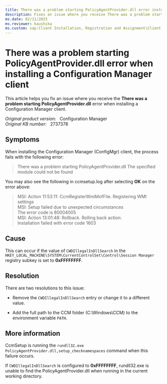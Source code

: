 ```yaml
---
title: There was a problem starting PolicyAgentProvider.dll error installing client 
description: Fixes an issue where you receive There was a problem starting PolicyAgentProvider.dll error when installing a Configuration Manager client.
ms.date: 02/11/2025
ms.reviewer: kaushika
ms.custom: sap:Client Installation, Registration and Assignment\Client Installation
---
```

# There was a problem starting PolicyAgentProvider.dll error when installing a Configuration Manager client

This article helps you fix an issue where you receive the **There was a problem starting PolicyAgentProvider.dll** error when installing a Configuration Manager client.

_Original product version:_ &nbsp; Configuration Manager  
_Original KB number:_ &nbsp; 2737378

## Symptoms

When installing the Configuration Manager (ConfigMgr) client, the process fails with the following error:

> There was a problem starting PolicyAgentProvider.dll The specified module could not be found

You may also see the following in ccmsetup.log after selecting **OK** on the error above:

> MSI: Action 11:53:11: CcmRegisterWmiMofFile. Registering WMI settings  
> MSI: Setup failed due to unexpected circumstances  
> The error code is 80004005  
> MSI: Action 13:01:48: Rollback. Rolling back action:  
> Installation failed with error code 1603

## Cause

This can occur if the value of `CWDIllegalInDllSearch` in the `HKEY_LOCAL_MACHINE\SYSTEM\CurrentControlSet\Control\Session Manager` registry subkey is set to **0xFFFFFFFF**.

## Resolution

There are two resolutions to this issue:

- Remove the `CWDIllegalInDllSearch` entry or change it to a different value.

- Add the full path to the CCM folder (C:\Windows\CCM) to the environment variable `PATH`.

## More information

CcmSetup is running the `rundll32.exe PolicyAgentProvider.dll,setup_checknamespaces` command when this failure occurs.

If `CWDIllegalInDllSearch` is configured to **0xFFFFFFFF**, rundll32.exe is unable to find the PolicyAgentProvider.dll when running in the current working directory.
